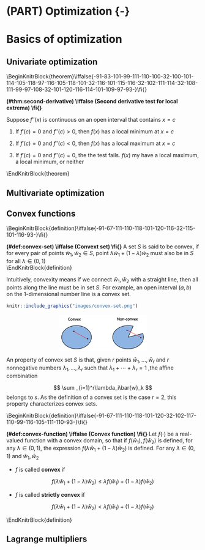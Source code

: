 
# (PART) Optimization {-}

# Basics of optimization 


## Univariate optimization 

\BeginKnitrBlock{theorem}\iffalse{-91-83-101-99-111-110-100-32-100-101-114-105-118-97-116-105-118-101-32-116-101-115-116-32-102-111-114-32-108-111-99-97-108-32-101-120-116-114-101-109-97-93-}\fi{}<div class="theorem"><span class="theorem" id="thm:second-derivative"><strong>(\#thm:second-derivative)  \iffalse (Second derivative test for local extrema) \fi{} </strong></span>

Suppose $f''(x)$ is continuous on an open interval that contains $x = c$  

1. If $f'(c) = 0$ and $f''(c) > 0$, then $f(x)$ has a local minimum at $x = c$  

2. If $f'(c) = 0$ and $f''(c) < 0$, then $f(x)$ has a local maximum at $x = c$  

3. If $f'(c) = 0$ and $f''(c) = 0$, the the test fails. $f(x)$ my have a local maximum, a local minimum, or neither </div>\EndKnitrBlock{theorem}






## Multivariate optimization 


## Convex functions 

\BeginKnitrBlock{definition}\iffalse{-91-67-111-110-118-101-120-116-32-115-101-116-93-}\fi{}<div class="definition"><span class="definition" id="def:convex-set"><strong>(\#def:convex-set)  \iffalse (Convext set) \fi{} </strong></span>
A set $S$ is said to be convex, if for every pair of points $\bar{w}_1, \bar{w}_2 \in S$, point $\lambda\bar{w}_1 + (1 - \lambda)\bar{w}_2$ must also be in $S$ for all $\lambda \in (0, 1)$ </div>\EndKnitrBlock{definition}

Intuitively, convexity means if we connect $\bar{w}_1, \bar{w}_2$ with a straight line, then all points along the line must be in set $S$. For example, an open interval $(a, b)$ on the 1-dimensional number line is a convex set. 


```r
knitr::include_graphics("images/convex-set.png")
```

<img src="images/convex-set.png" width="232" style="display: block; margin: auto;" />

An property of convex set $S$ is that, given $r$ points $\bar{w}_1, ..., \bar{w}_r$ and $r$ nonnegative numbers $\lambda_1, ..., \lambda_r$ such that $\lambda_1 + \cdots + \lambda_r = 1$ ,the affine combination 

$$
\sum _{i=1}^r\lambda_i\bar{w}_k
$$
belongs to $s$. As the definition of a convex set is the case $r = 2$, this property characterizes convex sets. 

\BeginKnitrBlock{definition}\iffalse{-91-67-111-110-118-101-120-32-102-117-110-99-116-105-111-110-93-}\fi{}<div class="definition"><span class="definition" id="def:convex-function"><strong>(\#def:convex-function)  \iffalse (Convex function) \fi{} </strong></span>
Let $f(\cdot)$ be a real-valued function with a convex domain, so that if $f(\bar{w}_1), f(\bar{w}_2)$ is defined, for any $\lambda \in (0, 1)$, the expression $f\big( \lambda\bar{w}_1 + (1- \lambda)\bar{w}_2\big)$ is defined. For any $\lambda \in (0, 1)$ and $\bar{w}_1, \bar{w}_2$

- $f$ is called **convex** if 

$$
f\big(\lambda\bar{w}_1 + (1 - \lambda)\bar{w}_2\big) \le \lambda f(\bar{w}_1) + (1-\lambda)f(\bar{w}_2)
$$

- $f$ is called **strictly convex** if 

$$
f\big(\lambda\bar{w}_1 + (1 - \lambda)\bar{w}_2\big) \lt \lambda f(\bar{w}_1) + (1-\lambda)f(\bar{w}_2)
$$</div>\EndKnitrBlock{definition}




## Lagrange multipliers


